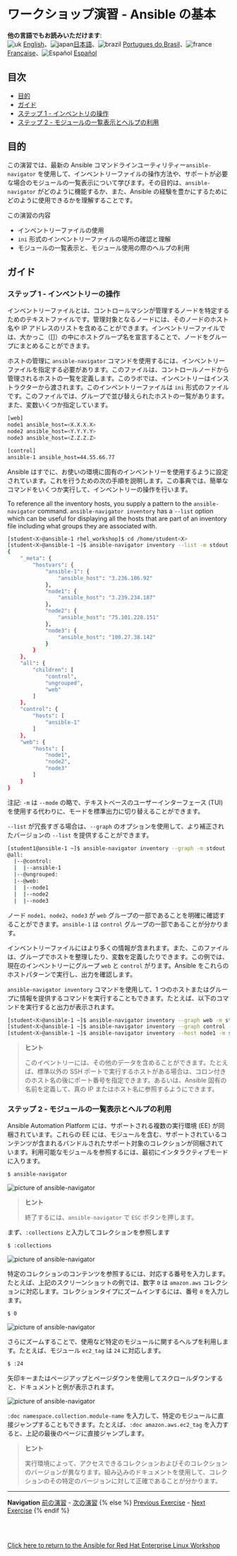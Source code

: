 # ワークショップ演習 - Ansible の基本

**他の言語でもお読みいただけます**:
<br>![uk](../../../images/uk.png) [English](README.md)、![japan](../../../images/japan.png)[日本語](README.ja.md)、![brazil](../../../images/brazil.png) [Portugues do Brasil](README.pt-br.md)、![france](../../../images/fr.png) [Française](README.fr.md)、![Español](../../../images/col.png) [Español](README.es.md)

## 目次

* [目的](#objective)
* [ガイド](#guide)
* [ステップ 1 - インベントリの操作](#step-1---work-with-your-inventory)
* [ステップ 2 - モジュールの一覧表示とヘルプの利用](#step-2---listing-modules-and-getting-help)

## 目的

この演習では、最新の Ansible コマンドラインユーティリティー`ansible-navigator`
を使用して、インベントリーファイルの操作方法や、サポートが必要な場合のモジュールの一覧表示について学びます。その目的は、`ansible-navigator`
がどのように機能するか、また、Ansible の経験を豊かにするためにどのように使用できるかを理解することです。

この演習の内容

* インベントリーファイルの使用
* `ini` 形式のインベントリーファイルの場所の確認と理解
* モジュールの一覧表示と、モジュール使用の際のヘルプの利用

## ガイド

### ステップ 1 - インベントリーの操作

インベントリーファイルとは、コントロールマシンが管理するノードを特定するためのテキストファイルです。管理対象となるノードには、そのノードのホスト名や
IP
アドレスのリストを含めることができます。インベントリーファイルでは、大かっこ（[]）の中にホストグループ名を宣言することで、ノードをグループにまとめることができます。

ホストの管理に `ansible-navigator`
コマンドを使用するには、インベントリーファイルを指定する必要があります。このファイルは、コントロールノードから管理されるホストの一覧を定義します。このラボでは、インベントリーはインストラクターから渡されます。このインベントリーファイルは
`ini` 形式のファイルです。このファイルでは、グループで並び替えられたホストの一覧があります。また、変数いくつか指定しています。

```bash
[web]
node1 ansible_host=<X.X.X.X>
node2 ansible_host=<Y.Y.Y.Y>
node3 ansible_host=<Z.Z.Z.Z>

[control]
ansible-1 ansible_host=44.55.66.77
```

Ansible
はすでに、お使いの環境に固有のインベントリーを使用するように設定されています。これを行うための次の手順を説明します。この事典では、簡単なコマンドをいくつか実行して、インベントリーの操作を行います。

To reference all the inventory hosts, you supply a pattern to the
`ansible-navigator` command. `ansible-navigator inventory` has a `--list`
option which can be useful for displaying all the hosts that are part of an
inventory file including what groups they are associated with.


```bash
[student<X>@ansible-1 rhel_workshop]$ cd /home/student<X>
[student<X>@ansible-1 ~]$ ansible-navigator inventory --list -m stdout
{
    "_meta": {
        "hostvars": {
            "ansible-1": {
                "ansible_host": "3.236.186.92"
            },
            "node1": {
                "ansible_host": "3.239.234.187"
            },
            "node2": {
                "ansible_host": "75.101.228.151"
            },
            "node3": {
                "ansible_host": "100.27.38.142"
            }
        }
    },
    "all": {
        "children": [
            "control",
            "ungrouped",
            "web"
        ]
    },
    "control": {
        "hosts": [
            "ansible-1"
        ]
    },
    "web": {
        "hosts": [
            "node1",
            "node2",
            "node3"
        ]
    }
}

```

注記: `-m` は `--mode` の略で、テキストベースのユーザーインターフェース (TUI)
を使用する代わりに、モードを標準出力に切り替えることができます。

`--list` が冗長すぎる場合は、`--graph` のオプションを使用して、より補正されたバージョンの `--list`
を提供することができます。

```bash
[student1@ansible-1 ~]$ ansible-navigator inventory --graph -m stdout
@all:
  |--@control:
  |  |--ansible-1
  |--@ungrouped:
  |--@web:
  |  |--node1
  |  |--node2
  |  |--node3

```

ノード `node1`、`node2`、`node3` が `web` グループの一部であることを明確に確認することができます。`ansible-1`
は `control` グループの一部であることが分かります。


インベントリーファイルにはより多くの情報が含まれます。また、このファイルは、グループでホストを整理したり、変数を定義したりできます。この例では、現在のインベントリーにグループ
`web` と `control` がります。Ansible をこれらのホストパターンで実行し、出力を確認します。

`ansible-navigator inventory` コマンドを使用して、1
つのホストまたはグループに情報を提供するコマンドを実行することもできます。たとえば、以下のコマンドを実行すると出力が表示されます。

```bash
[student<X>@ansible-1 ~]$ ansible-navigator inventory --graph web -m stdout
[student<X>@ansible-1 ~]$ ansible-navigator inventory --graph control -m stdout
[student<X>@ansible-1 ~]$ ansible-navigator inventory --host node1 -m stdout
```

> **ヒント**
>
> このイベントリーには、その他のデータを含めることができます。たとえば、標準以外の SSH ポートで実行するホストがある場合は、コロン付きのホスト名の後にポート番号を指定できます。あるいは、Ansible 固有の名前を定義して、真の IP またはホスト名に参照するようにできます。


### ステップ 2 - モジュールの一覧表示とヘルプの利用

Ansible Automation Platform には、サポートされる複数の実行環境 (EE) が同梱されています。これらの EE
には、モジュールを含む、サポートされているコンテンツが含まれるバンドルされたサポート対象のコレクションが同梱されています。利用可能なモジュールを参照するには、最初にインタラクティブモードに入ります。

```bash
$ ansible-navigator
```

![picture of ansible-navigator](images/interactive-mode.png)

> **ヒント**
>
> 終了するには、`ansible-navigator` で `ESC` ボタンを押します。

まず、`:collections` と入力してコレクションを参照します

```bash
$ :collections
```

![picture of ansible-navigator](images/interactive-collections.png)

特定のコレクションのコンテンツを参照するには、対応する番号を入力します。たとえば、上記のスクリーンショットの例では、数字 `0` は
`amazon.aws` コレクションに対応します。コレクションタイプにズームインするには、番号 `0` を入力します。

```bash
$ 0
```

![picture of ansible-navigator](images/interactive-aws.png)


さらにズームすることで、使用など特定のモジュールに関するヘルプを利用します。たとえば、モジュール `ec2_tag` は `24` に対応します。

```bash
$ :24
```

矢印キーまたはページアップとページダウンを使用してスクロールダウンすると、ドキュメントと例が表示されます。

![picture of ansible-navigator](images/interactive-ec2-tag.png)

`:doc namespace.collection.module-name`
を入力して、特定のモジュールに直接ジャンプすることもできます。たとえば、`:doc amazon.aws.ec2_tag`
を入力すると、上記の最後のページに直接ジャンプします。

> **ヒント**
>
> 実行環境によって、アクセスできるコレクションおよびそのコレクションのバージョンが異なります。組み込みのドキュメントを使用して、コレクションのその特定のバージョンに対して正確であることが分かります。

---
**Navigation**
[前の演習](../1-setup) - [次の演習](../3-playbook)
{% else %}
[Previous Exercise](../1.1-setup) - [Next Exercise](../1.3-playbook)
{% endif %}
<br><br>

<br>

[Click here to return to the Ansible for Red Hat Enterprise Linux
Workshop](../README.md)
